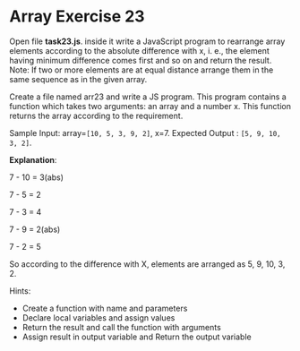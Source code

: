 # Array Exercise 23

Open file **task23.js**. inside it write a JavaScript program to rearrange array elements according to the absolute difference with x, i. e., the element having minimum difference comes first and so on and return the result.
Note: If two or more elements are at equal distance arrange them in the same sequence as in the given array.

Create a file named arr23 and write a JS program. This program contains a function which takes two arguments: an array and a number x. This function returns the array according to the requirement.

Sample Input: array=`[10, 5, 3, 9, 2]`, x=7. Expected Output : `[5, 9, 10, 3, 2]`.

**Explanation**:

7 - 10 = 3(abs)

7 - 5 = 2

7 - 3 = 4

7 - 9 = 2(abs)

7 - 2 = 5

So according to the difference with X,
elements are arranged as 5, 9, 10, 3, 2.

Hints:

- Create a function with name and parameters
- Declare local variables and assign values
- Return the result and call the function with arguments
- Assign result in output variable and Return the output variable
